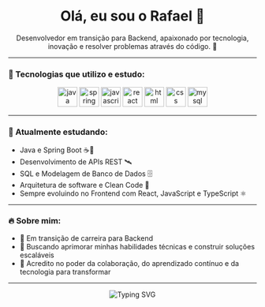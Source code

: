 <h1 align="center">Olá, eu sou o Rafael 👋</h1>

<p align="center">
Desenvolvedor em transição para Backend, apaixonado por tecnologia, inovação e resolver problemas através do código. 🚀
</p>

---

### 🚀 Tecnologias que utilizo e estudo:

<div align="center">
  <img src="https://cdn.jsdelivr.net/gh/devicons/devicon/icons/java/java-original.svg" height="40" alt="java logo" />
  <img src="https://cdn.jsdelivr.net/gh/devicons/devicon/icons/spring/spring-original.svg" height="40" alt="spring logo" />
  <img src="https://cdn.jsdelivr.net/gh/devicons/devicon/icons/javascript/javascript-original.svg" height="40" alt="javascript logo" />
  <img src="https://cdn.jsdelivr.net/gh/devicons/devicon/icons/react/react-original.svg" height="40" alt="react logo" />
  <img src="https://cdn.jsdelivr.net/gh/devicons/devicon/icons/html5/html5-original.svg" height="40" alt="html logo" />
  <img src="https://cdn.jsdelivr.net/gh/devicons/devicon/icons/css3/css3-original.svg" height="40" alt="css logo" />
  <img src="https://cdn.jsdelivr.net/gh/devicons/devicon/icons/mysql/mysql-original.svg" height="40" alt="mysql logo" />
</div>

---

### 🌱 Atualmente estudando:
- Java e Spring Boot ☕🌱
- Desenvolvimento de APIs REST 🛰️
- SQL e Modelagem de Banco de Dados 🗄️
- Arquitetura de software e Clean Code 🧠
- Sempre evoluindo no Frontend com React, JavaScript e TypeScript ⚛️

---

### 🔥 Sobre mim:
- 🔭 Em transição de carreira para Backend
- 🚀 Buscando aprimorar minhas habilidades técnicas e construir soluções escaláveis
- 🤝 Acredito no poder da colaboração, do aprendizado contínuo e da tecnologia para transformar

---

<div align="center">
  <img src="https://readme-typing-svg.demolab.com?font=Fira+Code&weight=500&size=24&pause=1000&color=36BCF7&center=true&vCenter=true&width=500&lines=Seja+bem-vindo+ao+meu+GitHub!;Backend+em+construção+e+Frontend+em+evolução.;Java+%7C+Spring+Boot+%7C+React+%7C+SQL+%7C+API+REST" alt="Typing SVG" />
</div>

